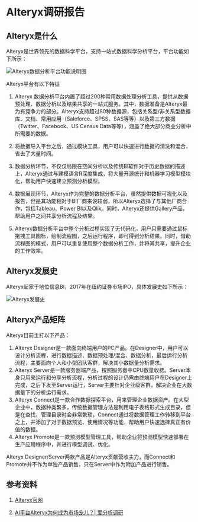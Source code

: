 # Alteryx调研报告

## Alteryx是什么

Alteryx是世界领先的数据科学平台，支持一站式数据科学分析平台，平台功能如下所示：

![Alteryx数据分析平台功能说明图](http://5b0988e595225.cdn.sohucs.com/images/20180724/b5a24a9d5290437f9a492b85023b88d1.jpeg)

Alteryx平台有以下特征

1. Alteryx 数据分析平台内置了超过200种常用数据处理分析工具，提供从数据预处理、数据分析以及结果共享的一站式服务。其中，数据准备是Alteryx最为有竞争力的部分。Alteryx支持超过80种数据源，包括关系型/非关系型数据库、文档、常用应用（Saleforce、SPSS、SAS等等）以及第三方数据（Twitter、Facebook、US Census Data等等），涵盖了绝大部分商业分析中所需要的数据。
2. 将数据导入平台之后，通过模块工具，用户可以快速进行数据的清洗和混合，省去了大量时间。

3. 数据分析环节，不仅仅局限在空间分析以及传统BI软件对于历史数据的描述上，Alteryx通过与建模语言R深度集成，将大量开源统计和机器学习模型模块化，帮助用户快速建立预测分析模型。

4. 数据展现环节，Alteryx作为完整的数据分析平台，虽然提供数据可视化以及报告，但是其功能相对于BI厂商来说较弱，所以Alteryx选择了与其他厂商合作，包括Tableau、Power BI以及Qlik。同时，Alteryx还提供Gallery产品，帮助用户之间共享分析流程及结果。

5. Alteryx数据分析平台中整个分析过程实现了无代码化，用户只需要通过鼠标拖拽工具图标，绘制流程图，之后运行程序，即可得到分析结果。同时，借助流程图的模式，用户可以重复使用整个数据分析工作，并将其共享，提升企业的工作效率。

## Alteryx发展史

Alteryx起家于地位信息BI，2017年在纽约证券市场IPO，具体发展史如下所示：

![Alteryx发展史](http://5b0988e595225.cdn.sohucs.com/images/20180724/acfb55749604459cb901461724935bf9.jpeg)

## Alteryx产品矩阵

Alteryx目前主打以下产品：

1. Alteryx Designer是一款面向终端用户的PC产品。在Designer中，用户可以设计分析流程，进行数据描述、数据预处理/混合、数据分析，最后运行分析流程，主要面向个人和小型团队客群，解决其小数据量分析需求。
2. Alteryx Server是一款服务器端产品，按照服务器中CPU数量收费。Server本身只用来运行和分享分析流程，分析过程的设计仍需由终端用户在Designer上完成，之后下发至Server运行，Server主要针对企业级客群，解决企业在大数据量下的分析运行需求。
3. Alteryx Connect是一款合作数据探索平台，用来管理企业数据资产。在大型企业中，数据种类繁多，传统数据管理方法是利用电子表格形式生成目录，但是在查找、管理目录时会非常繁琐，Connect通过将数据管理工作转移到平台之上，并添加了对于数据预览、使用情况等功能，帮助用户快速选择真正有价值的数据。
4. Alteryx Promote是一款预测模型管理工具，帮助企业将预测模型快速部署在生产应用程序中，并进行模型调试、优化。


Alteryx Designer/Server两款产品是Alteryx贡献营收主力，而Connect和Promote并不作为单独产品销售，只在Server中作为附加产品进行销售。


## 参考资料

1. [Alteryx官网](https://www.alteryx.com/)

2. [AI平台Alteryx为何成为市场宠儿？| 爱分析调研 ](http://www.sohu.com/a/242901828_545428)